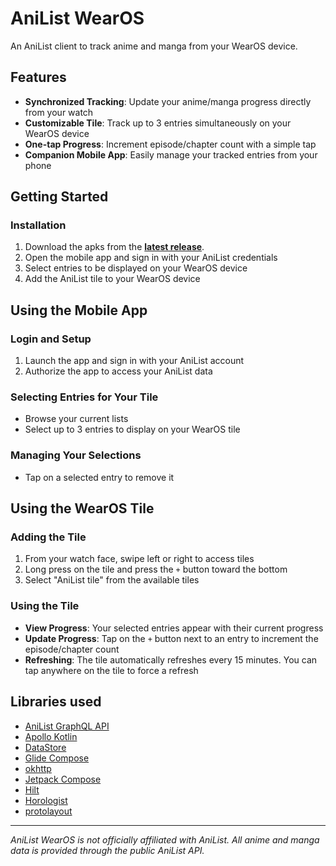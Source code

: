 # AniList WearOS

An AniList client to track anime and manga from your WearOS device.

## Features

- **Synchronized Tracking**: Update your anime/manga progress directly from your watch
- **Customizable Tile**: Track up to 3 entries simultaneously on your WearOS device
- **One-tap Progress**: Increment episode/chapter count with a simple tap
- **Companion Mobile App**: Easily manage your tracked entries from your phone

## Getting Started

### Installation
1. Download the apks from the [**latest release**](https://github.com/Trimpsuz/AniList-wearos/releases/latest).
2. Open the mobile app and sign in with your AniList credentials
3. Select entries to be displayed on your WearOS device
4. Add the AniList tile to your WearOS device

## Using the Mobile App

### Login and Setup
1. Launch the app and sign in with your AniList account
2. Authorize the app to access your AniList data

### Selecting Entries for Your Tile
- Browse your current lists
- Select up to 3 entries to display on your WearOS tile

### Managing Your Selections
- Tap on a selected entry to remove it

## Using the WearOS Tile

### Adding the Tile
1. From your watch face, swipe left or right to access tiles
2. Long press on the tile and press the `+` button toward the bottom
3. Select "AniList tile" from the available tiles

### Using the Tile
- **View Progress**: Your selected entries appear with their current progress
- **Update Progress**: Tap on the `+` button next to an entry to increment the episode/chapter count
- **Refreshing**: The tile automatically refreshes every 15 minutes. You can tap anywhere on the tile to force a refresh

## Libraries used

* [AniList GraphQL API](https://github.com/AniList/ApiV2-GraphQL-Docs)
* [Apollo Kotlin](https://github.com/apollographql/apollo-kotlin)
* [DataStore](https://developer.android.com/topic/libraries/architecture/datastore)
* [Glide Compose](https://bumptech.github.io/glide/int/compose.html)
* [okhttp](https://github.com/square/okhttp)
* [Jetpack Compose](https://developer.android.com/jetpack/compose)
* [Hilt](https://dagger.dev/hilt)
* [Horologist](https://github.com/google/horologist)
* [protolayout](https://developer.android.com/jetpack/androidx/releases/wear-protolayout)

---

*AniList WearOS is not officially affiliated with AniList. All anime and manga data is provided through the public AniList API.*